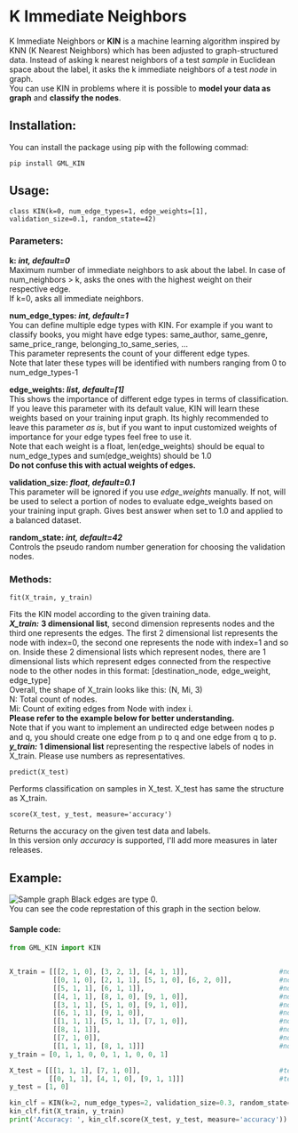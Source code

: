 # K Immediate Neighbors
K Immediate Neighbors or **KIN** is a machine learning algorithm inspired by KNN (K Nearest Neighbors) which has been adjusted to graph-structured data. Instead of asking k nearest neighbors of a test *sample* in Euclidean space about the label, it asks the k immediate neighbors of a test *node* in graph.\
You can use KIN in problems where it is possible to **model your data as graph** and **classify the nodes**.

## Installation:
You can install the package using pip with the following commad:
```
pip install GML_KIN
```

## Usage:
```
class KIN(k=0, num_edge_types=1, edge_weights=[1], validation_size=0.1, random_state=42)
```

### Parameters:
**k: *int, default=0***\
Maximum number of immediate neighbors to ask about the label. In case of num_neighbors > k, asks the ones with the highest weight on their respective edge.\
If k=0, asks all immediate neighbors.

**num_edge_types: *int, default=1***\
You can define multiple edge types with KIN. For example if you want to classify books, you might have edge types: same_author, same_genre, same_price_range, belonging_to_same_series, ...\
This parameter represents the count of your different edge types.\
Note that later these types will be identified with numbers ranging from 0 to num_edge_types-1

**edge_weights: *list, default=[1]***\
This shows the importance of different edge types in terms of classification.\
If you leave this parameter with its default value, KIN will learn these weights based on your training input graph. Its highly recommended to leave this parameter *as is*, but if you want to input customized weights of importance for your edge types feel free to use it.\
Note that each weight is a float, len(edge_weights) should be equal to num_edge_types and sum(edge_weights) should be 1.0\
**Do not confuse this with actual weights of edges.**

**validation_size: *float, default=0.1***\
This parameter will be ignored if you use *edge_weights* manually. If not, will be used to select a portion of nodes to evaluate edge_weights based on your training input graph. Gives best answer when set to 1.0 and applied to a balanced dataset.

**random_state: *int, default=42***\
Controls the pseudo random number generation for choosing the validation nodes.

### Methods:
```
fit(X_train, y_train)
```
Fits the KIN model according to the given training data.\
***X_train:*** **3 dimensional list**, second dimension represents nodes and the third one represents the edges. The first 2 dimensional list represents the node with index=0, the second one represents the node with index=1 and so on. Inside these 2 dimensional lists which represent nodes, there are 1 dimensional lists which represent edges connected from the respective node to the other nodes in this format: [destination_node, edge_weight, edge_type]\
Overall, the shape of X_train looks like this: (N, Mi, 3)\
N: Total count of nodes.\
Mi: Count of exiting edges from Node with index i.\
**Please refer to the example below for better understanding.**\
Note that if you want to implement an undirected edge between nodes p and q, you should create one edge from p to q and one edge from q to p.\
***y_train:*** **1 dimensional list** representing the respective labels of nodes in X_train. Please use numbers as representatives.

```
predict(X_test)
```
Performs classification on samples in X_test.
X_test has same the structure as X_train.

```
score(X_test, y_test, measure='accuracy')
```
Returns the accuracy on the given test data and labels.\
In this version only *accuracy* is supported, I'll add more measures in later releases.

## Example:
![Sample graph](https://raw.githubusercontent.com/PinaxX/KIN/main/sample_graph.jpg)
Black edges are type 0.\
You can see the code represtation of this graph in the section below.

#### Sample code:
```python
from GML_KIN import KIN


X_train = [[[2, 1, 0], [3, 2, 1], [4, 1, 1]],                       #node 0
           [[0, 1, 0], [2, 1, 1], [5, 1, 0], [6, 2, 0]],            #node 1
           [[5, 1, 1], [6, 1, 1]],                                  #node 2
           [[4, 1, 1], [8, 1, 0], [9, 1, 0]],                       #node 3
           [[3, 1, 1], [5, 1, 0], [9, 1, 0]],                       #node 4
           [[6, 1, 1], [9, 1, 0]],                                  #node 5
           [[1, 1, 1], [5, 1, 1], [7, 1, 0]],                       #node 6
           [[8, 1, 1]],                                             #node 7
           [[7, 1, 0]],                                             #node 8
           [[1, 1, 1], [8, 1, 1]]]                                  #node 9
y_train = [0, 1, 1, 0, 0, 1, 1, 0, 0, 1]

X_test = [[[1, 1, 1], [7, 1, 0]],                                   #test node 10
          [[0, 1, 1], [4, 1, 0], [9, 1, 1]]]                        #test node 11
y_test = [1, 0]

kin_clf = KIN(k=2, num_edge_types=2, validation_size=0.3, random_state=42)
kin_clf.fit(X_train, y_train)
print('Accuracy: ', kin_clf.score(X_test, y_test, measure='accuracy'))
```
